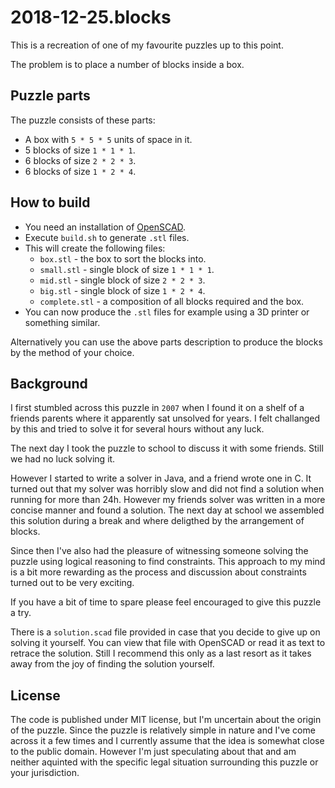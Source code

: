 2018-12-25.blocks
===

This is a recreation of one of my favourite puzzles up to this point.

The problem is to place a number of blocks inside a box.

Puzzle parts
---

The puzzle consists of these parts:

* A box with `5 * 5 * 5` units of space in it.
* 5 blocks of size `1 * 1 * 1`.
* 6 blocks of size `2 * 2 * 3`.
* 6 blocks of size `1 * 2 * 4`.

How to build
---

* You need an installation of [OpenSCAD](https://www.openscad.org).
* Execute `build.sh` to generate `.stl` files.
* This will create the following files:
  * `box.stl` - the box to sort the blocks into.
  * `small.stl` - single block of size `1 * 1 * 1`.
  * `mid.stl` - single block of size `2 * 2 * 3`.
  * `big.stl` - single block of size `1 * 2 * 4`.
  * `complete.stl` - a composition of all blocks required and the box.
* You can now produce the `.stl` files for example using a 3D printer or something similar.

Alternatively you can use the above parts description to produce the blocks by the method of your choice.

Background
---

I first stumbled across this puzzle in `2007` when I found it on a shelf of a friends parents where it apparently sat unsolved for years.
I felt challanged by this and tried to solve it for several hours without any luck.

The next day I took the puzzle to school to discuss it with some friends.
Still we had no luck solving it.

However I started to write a solver in Java, and a friend wrote one in C.
It turned out that my solver was horribly slow and did not find a solution when running for more than 24h.
However my friends solver was written in a more concise manner and found a solution.
The next day at school we assembled this solution during a break and where deligthed by the arrangement of blocks.

Since then I've also had the pleasure of witnessing someone solving the puzzle using logical reasoning to find constraints.
This approach to my mind is a bit more rewarding as the process and discussion about constraints turned out to be very exciting.

If you have a bit of time to spare please feel encouraged to give this puzzle a try.

There is a `solution.scad` file provided in case that you decide to give up on solving it yourself.
You can view that file with OpenSCAD or read it as text to retrace the solution.
Still I recommend this only as a last resort as it takes away from the joy of finding the solution yourself.

License
---

The code is published under MIT license, but I'm uncertain about the origin of the puzzle.
Since the puzzle is relatively simple in nature and I've come across it a few times and
I currently assume that the idea is somewhat close to the public domain.
However I'm just speculating about that and am neither aquinted with the specific legal situation surrounding this puzzle or your jurisdiction.